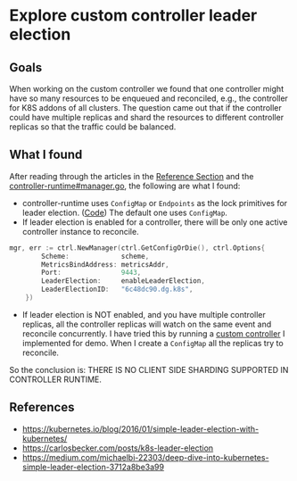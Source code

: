 # Explore custom controller leader election

## Goals

When working on the custom controller we found that one controller might have so many resources to be enqueued and
reconciled, e.g., the controller for K8S addons of all clusters. The question came out that if the controller could have
multiple replicas and shard the resources to different controller replicas so that the traffic could be balanced.

## What I found

After reading through the articles in the [Reference Section](#references) and the [controller-runtime#manager.go](https://github.com/kubernetes-sigs/controller-runtime/blob/master/pkg/manager/manager.go),
the following are what I found:

- controller-runtime uses `ConfigMap` or `Endpoints` as the lock primitives for leader election. ([Code](https://github.com/kubernetes-sigs/controller-runtime/blob/197751df6040ec99414574e89f3fa73914ce335d/pkg/leaderelection/leader_election.go#L54))
  The default one uses `ConfigMap`.
- If leader election is enabled for a controller, there will be only one active controller instance to reconcile.

```go
mgr, err := ctrl.NewManager(ctrl.GetConfigOrDie(), ctrl.Options{
		Scheme:             scheme,
		MetricsBindAddress: metricsAddr,
		Port:               9443,
		LeaderElection:     enableLeaderElection,
		LeaderElectionID:   "6c48dc90.dg.k8s",
	})
```

- If leader election is NOT enabled, and you have multiple controller replicas, all the controller replicas will watch on
  the same event and reconcile concurrently. I have tried this by running a [custom controller](https://github.com/danniel1205/explore-k8s-custom-controller/blob/master/config/manager/manager.yaml#L29)
  I implemented for demo. When I create a `ConfigMap` all the replicas try to reconcile.

So the conclusion is: THERE IS NO CLIENT SIDE SHARDING SUPPORTED IN CONTROLLER RUNTIME.

## References

- <https://kubernetes.io/blog/2016/01/simple-leader-election-with-kubernetes/>
- <https://carlosbecker.com/posts/k8s-leader-election>
- <https://medium.com/michaelbi-22303/deep-dive-into-kubernetes-simple-leader-election-3712a8be3a99>